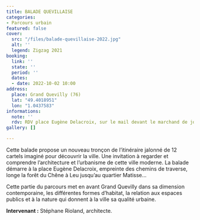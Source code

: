 ```yaml
---
title: BALADE QUEVILLAISE
categories:
- Parcours urbain
featured: false
cover:
  src: "/files/balade-quevillaise-2022.jpg"
  alt: ''
  legend: Zigzag 2021
booking:
  link: ''
  state: ''
  period: ''
  dates:
  - date: 2022-10-02 10:00
address:
  place: Grand Quevilly (76)
  lat: "49.4018951"
  lon: "1.0437583"
informations:
  note: ''
  rdv: RDV place Eugène Delacroix, sur le mail devant le marchand de journaux
gallery: []

---
```

Cette balade propose un nouveau tronçon de l’itinéraire jalonné de 12 cartels imaginé pour découvrir la ville. Une invitation à regarder et comprendre l’architecture et l’urbanisme de cette ville moderne. La balade démarre à la place Eugène Delacroix, empreinte des chemins de traverse, longe la forêt du Chêne à Leu jusqu’au quartier Matisse…

Cette partie du parcours met en avant Grand Quevilly dans sa dimension contemporaine, les différentes formes d’habitat, la relation aux espaces publics et à la nature qui donnent à la ville sa qualité urbaine.

**Intervenant :** Stéphane Rioland, architecte.